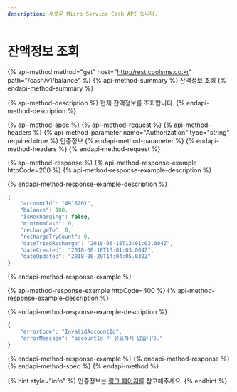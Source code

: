 ```yaml
---
description: 새로운 Micro Service Cash API 입니다.
---
```


# 잔액정보 조회

{% api-method method="get" host="http://rest.coolsms.co.kr" path="/cash/v1/balance" %}
{% api-method-summary %}
 잔액정보 조회
{% endapi-method-summary %}

{% api-method-description %}
현재 잔액정보를 조회합니다.
{% endapi-method-description %}

{% api-method-spec %}
{% api-method-request %}
{% api-method-headers %}
{% api-method-parameter name="Authorization" type="string" required=true %}
인증정보
{% endapi-method-parameter %}
{% endapi-method-headers %}
{% endapi-method-request %}

{% api-method-response %}
{% api-method-response-example httpCode=200 %}
{% api-method-response-example-description %}

{% endapi-method-response-example-description %}

```javascript
{
    "accountId": "4918201",
    "balance": 100,
    "isRecharging": false,
    "minimumCash": 0,
    "rechargeTo": 0,
    "rechargeTryCount": 0,
    "dateTriedRecharge": "2018-06-18T13:01:03.004Z",
    "dateCreated": "2018-06-18T13:01:03.004Z",
    "dateUpdated": "2018-06-20T14:04:05.030Z"
}
```
{% endapi-method-response-example %}

{% api-method-response-example httpCode=400 %}
{% api-method-response-example-description %}

{% endapi-method-response-example-description %}

```javascript
{
    "errorCode": "InvalidAccountId",
    "errorMessage": "accountId 가 유효하지 않습니다."
}
```
{% endapi-method-response-example %}
{% endapi-method-response %}
{% endapi-method-spec %}
{% endapi-method %}

{% hint style="info" %}
인증정보는 [링크 페이지](https://docs.coolsms.co.kr/~/edit/drafts/-LFG1MaAu57rWJnisZpV/rest-api-reference/overview)를 참고해주세요.
{% endhint %}

